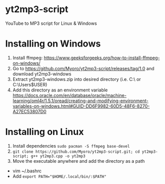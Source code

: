 # yt2mp3-script
YouTube to MP3 script for Linux &amp; Windows

# Installing on Windows
1. Install ffmpeg: https://www.geeksforgeeks.org/how-to-install-ffmpeg-on-windows/
2. Go to https://github.com/Myoro/yt2mp3-script/releases/tag/1.0 and download yt2mp3-windows
3. Extract yt2mp3-windows.zip into desired directory (i.e. C:\ or C:\Users\$USER\)
4. Add this directory as an environment variable https://docs.oracle.com/en/database/oracle/machine-learning/oml4r/1.5.1/oread/creating-and-modifying-environment-variables-on-windows.html#GUID-DD6F9982-60D5-48F6-8270-A27EC53807D0

# Installing on Linux
1. Install dependencies `sudo pacman -S ffmpeg base-devel`
2. `git clone https://github.com/Myoro/yt2mp3-script.git; cd yt2mp3-script; g++ yt2mp3.cpp -o yt2mp3`
3. Move the executable anywhere and add the directory as a path
- vim ~/.bashrc
- Add `export PATH="$HOME/.local/bin/:$PATH"`
